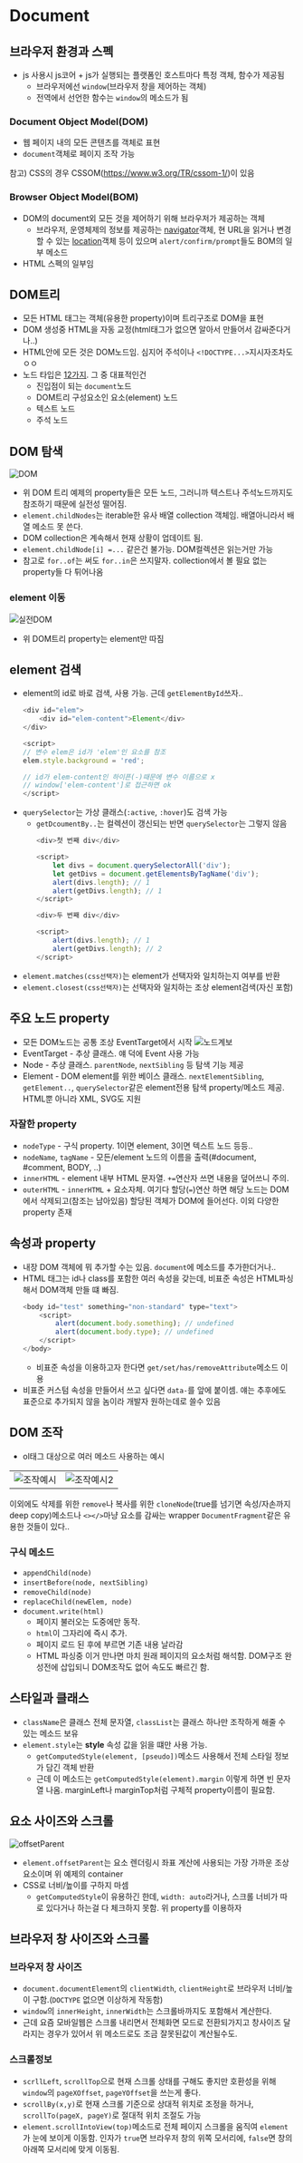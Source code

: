 # Document

## 브라우저 환경과 스펙
- js 사용시 js코어 + js가 실행되는 플랫폼인 호스트마다 특정 객체, 함수가 제공됨
    - 브라우저에선 `window`(브라우저 창을 제어하는 객체)
    - 전역에서 선언한 함수는 `window`의 메소드가 됨

### Document Object Model(DOM)
- 웹 페이지 내의 모든 콘텐츠를 객체로 표현
- `document`객체로 페이지 조작 가능

참고) CSS의 경우 CSSOM(https://www.w3.org/TR/cssom-1/)이 있음

### Browser Object Model(BOM)
- DOM의 document외 모든 것을 제어하기 위해 브라우저가 제공하는 객체
    - 브라우저, 운영체제의 정보를 제공하는 [navigator](https://developer.mozilla.org/ko/docs/Web/API/Window/navigator)객체, 현 URL을 읽거나 변경할 수 있는 [location](https://developer.mozilla.org/ko/docs/Web/API/Window/location)객체 등이 있으며 `alert/confirm/prompt`들도 BOM의 일부 메소드
- HTML 스펙의 일부임

## DOM트리
- 모든 HTML 태그는 객체(유용한 property)이며 트리구조로 DOM을 표현
- DOM 생성중 HTML을 자동 교정(html태그가 없으면 알아서 만들어서 감싸준다거나..)
- HTML안에 모든 것은 DOM노드임. 심지어 주석이나 `<!DOCTYPE...>`지시자조차도 ㅇㅇ
- 노드 타입은 [12가지](https://dom.spec.whatwg.org/#node). 그 중 대표적인건
    - 진입점이 되는 `document`노드
    - DOM트리 구성요소인 요소(element) 노드
    - 텍스트 노드
    - 주석 노드

## DOM 탐색
![DOM](https://ko.javascript.info/article/dom-navigation/dom-links.svg)
- 위 DOM 트리 예제의 property들은 모든 노드, 그러니까 텍스트나 주석노드까지도 참조하기 때문에 실전성 떨어짐.
- `element.childNodes`는 iterable한 유사 배열 collection 객체임. 배열아니라서 배열 메소드 못 쓴다.
- DOM collection은 계속해서 현재 상황이 업데이트 됨.
- `element.childNode[i] =...` 같은건 불가능. DOM컬렉션은 읽는거만 가능
- 참고로 `for..of`는 써도 `for..in`은 쓰지말자. collection에서 볼 필요 없는 property들 다 튀어나옴


### element 이동
![실전DOM](	https://ko.javascript.info/article/dom-navigation/dom-links-elements.svg)
- 위 DOM트리 property는 element만 따짐

## element 검색
- element의 id로 바로 검색, 사용 가능. 근데 `getElementById`쓰자..
    ```js
    <div id="elem">
        <div id="elem-content">Element</div>
    </div>

    <script>
    // 변수 elem은 id가 'elem'인 요소를 참조
    elem.style.background = 'red';

    // id가 elem-content인 하이픈(-)때문에 변수 이름으로 x
    // window['elem-content']로 접근하면 ok
    </script>
    ```
- `querySelector`는 가상 클래스(`:active`, `:hover`)도 검색 가능
    - `getDcoumentBy..`는 컬렉션이 갱신되는 반면 `querySelector`는 그렇지 않음
        ```js
        <div>첫 번째 div</div>

        <script>
            let divs = document.querySelectorAll('div');
            let getDivs = document.getElementsByTagName('div');
            alert(divs.length); // 1
            alert(getDivs.length); // 1
        </script>

        <div>두 번째 div</div>

        <script>
            alert(divs.length); // 1
            alert(getDivs.length); // 2
        </script>
        ```
- `element.matches(css선택자)`는 element가 선택자와 일치하는지 여부를 반환
- `element.closest(css선택자)`는 선택자와 일치하는 조상 element검색(자신 포함)

## 주요 노드 property
- 모든 DOM노드는 공통 조상 EventTarget에서 시작
    ![노드계보](https://ko.javascript.info/article/basic-dom-node-properties/dom-class-hierarchy.svg)
- EventTarget - 추상 클래스. 얘 덕에 Event 사용 가능
- Node - 추상 클래스. `parentNode`, `nextSibling` 등 탐색 기능 제공
- Element - DOM element를 위한 베이스 클래스. `nextElementSibling`, `getElement..`, `querySelector`같은 element전용 탐색 property/메소드 제공. HTML뿐 아니라 XML, SVG도 지원

### 자잘한 property
- `nodeType` - 구식 property. 1이면 element, 3이면 텍스트 노드 등등..
- `nodeName`, `tagName` - 모든/element 노드의 이름을 출력(#document, #comment, BODY, ..)
- `innerHTML` - element 내부 HTML 문자열. `+=`연산자 쓰면 내용을 덮어쓰니 주의.
- `outerHTML` - `innerHTML` + 요소자체. 여기다 할당(`=`)연산 하면 해당 노드는 DOM에서 삭제되고(참조는 남아있음) 할당된 객체가 DOM에 들어선다.
이외 다양한 property 존재

## 속성과 property
- 내장 DOM 객체에 뭐 추가할 수는 있음. `document`에 메소드를 추가한더거나..
- HTML 태그는 id나 class를 포함한 여러 속성을 갖는데, 비표준 속성은 HTML파싱해서 DOM객체 만들 떄 빠짐.
    ```js
    <body id="test" something="non-standard" type="text">
        <script>
            alert(document.body.something); // undefined
            alert(document.body.type); // undefined
        </script>
    </body>
    ```
    - 비표준 속성을 이용하고자 한다면 `get/set/has/removeAttribute`메소드 이용
- 비표준 커스텀 속성을 만들어서 쓰고 싶다면 `data-`를 앞에 붙이셈. 얘는 추후에도 표준으로 추가되지 않을 놈이라 개발자 원하는데로 쓸수 있음

## DOM 조작
- ol태그 대상으로 여러 메소드 사용하는 예시

| | |
| --- | --- |
| ![조작예시](https://ko.javascript.info/article/modifying-document/before-prepend-append-after.svg) | ![조작예시2](https://ko.javascript.info/article/modifying-document/insert-adjacent.svg) |

이외에도 삭제를 위한 `remove`나 복사를 위한 `cloneNode`(true를 넘기면 속성/자손까지 deep copy)메소드나 `<></>`마냥 요소를 감싸는 wrapper `DocumentFragment`같은 유용한 것들이 있다..

### 구식 메소드
- `appendChild(node)`
- `insertBefore(node, nextSibling)`
- `removeChild(node)`
- `replaceChild(newElem, node)`
- `document.write(html)`
    - 페이지 불러오는 도중에만 동작. 
    - `html`이 그자리에 즉시 추가. 
    - 페이지 로드 된 후에 부르면 기존 내용 날라감
    - HTML 파싱중 이거 만나면 마치 원래 페이지의 요소처럼 해석함. DOM구조 완성전에 삽입되니 DOM조작도 없어 속도도 빠르긴 함.

## 스타일과 클래스
- `className`은 클래스 전체 문자열, `classList`는 클래스 하나만 조작하게 해줄 수 있는 메소드 보유
- `element.style`는 **style** 속성 값을 읽을 떄만 사용 가능.
    - `getComputedStyle(element, [pseudo])`메소드 사용해서 전체 스타일 정보가 담긴 객체 반환
    - 근데 이 메소드는 `getComputedStyle(element).margin` 이렇게 하면 빈 문자열 나옴. marginLeft나 marginTop처럼 구체적 property이름이 필요함.

## 요소 사이즈와 스크롤
![offsetParent](https://ko.javascript.info/article/size-and-scroll/metric-all.svg)
- `element.offsetParent`는 요소 렌더링시 좌표 계산에 사용되는 가장 가까운 조상 요소이며 위 예제의 container
- CSS로 너비/높이를 구하지 마셈
    - `getComputedStyle`이 유용하긴 한데, `width: auto`라거나, 스크롤 너비가 따로 있다거나 하는걸 다 체크하지 못함. 위 property를 이용하자

## 브라우저 창 사이즈와 스크롤
### 브라우저 창 사이즈
- `document.documentElement`의 `clientWidth`, `clientHeight`로 브라우저 너비/높이 구함.(`DOCTYPE` 없으면 이상하게 작동함)
- `window`의 `innerHeight`, `innerWidth`는 스크롤바까지도 포함해서 계산한다.
- 근데 요즘 모바일웹은 스크롤 내리면서 전체화면 모드로 전환되가지고 창사이즈 달라지는 경우가 있어서 위 메소드로도 조금 잘못된값이 계산될수도.

### 스크롤정보
- `scrllLeft`, `scrollTop`으로 현재 스크롤 상태를 구해도 좋지만 호환성을 위해 `window`의 `pageXOffset`, `pageYOffset`을 쓰는게 좋다.
- `scrollBy(x,y)`로 현재 스크롤 기준으로 상대적 위치로 조정을 하거나, `scrollTo(pageX, pageY)`로 절대적 위치 조절도 가능
- `element.scrollIntoView(top)`메소드로 전체 페이지 스크롤을 움직여 `element`가 눈에 보이게 이동함. 인자가 `true`면 브라우저 창의 위쪽 모서리에, `false`면 창의 아래쪽 모서리에 맞게 이동됨.